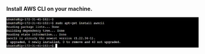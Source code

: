 **Install AWS CLI on your machine.**


![](https://github.com/smitwaman/aws-docker-ecr-ecs/blob/main/images/Step-1/17114257743525429183256729108916.jpg)
